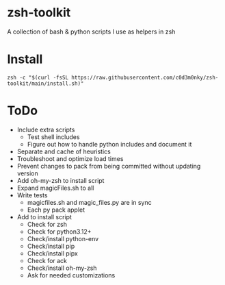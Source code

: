 # zsh-toolkit
A collection of bash & python scripts I use as helpers in zsh

# Install
```zsh -c "$(curl -fsSL https://raw.githubusercontent.com/c0d3m0nky/zsh-toolkit/main/install.sh)"```

# ToDo
* Include extra scripts
  * Test shell includes
  * Figure out how to handle python includes and document it
* Separate and cache of heuristics
* Troubleshoot and optimize load times
* Prevent changes to pack from being committed without updating version
* Add oh-my-zsh to install script
* Expand magicFiles.sh to all
* Write tests
  * magicfiles.sh and magic_files.py are in sync
  * Each py pack applet
* Add to install script
  * Check for zsh
  * Check for python3.12+
  * Check/install python-env
  * Check/install pip
  * Check/install pipx
  * Check for ack
  * Check/install oh-my-zsh
  * Ask for needed customizations

